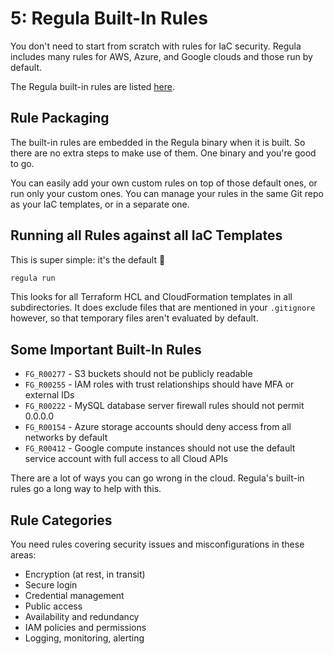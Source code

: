 # 5: Regula Built-In Rules

You don't need to start from scratch with rules for IaC security. Regula includes
many rules for AWS, Azure, and Google clouds and those run by default.

The Regula built-in rules are listed [here](https://regula.dev/rules.html).

## Rule Packaging

The built-in rules are embedded in the Regula binary when it is built. So there
are no extra steps to make use of them. One binary and you're good to go.

You can easily add your own custom rules on top of those default ones, or
run only your custom ones. You can manage your rules in the same Git repo as
your IaC templates, or in a separate one.

## Running all Rules against all IaC Templates

This is super simple: it's the default 🎉

```bash
regula run
```

This looks for all Terraform HCL and CloudFormation templates in all subdirectories.
It does exclude files that are mentioned in your `.gitignore` however, so that
temporary files aren't evaluated by default.

## Some Important Built-In Rules

 * `FG_R00277` - S3 buckets should not be publicly readable
 * `FG_R00255` - IAM roles with trust relationships should have MFA or external IDs
 * `FG_R00222` - MySQL database server firewall rules should not permit 0.0.0.0
 * `FG_R00154` - Azure storage accounts should deny access from all networks by default
 * `FG_R00412` - Google compute instances should not use the default service account with full access to all Cloud APIs

There are a lot of ways you can go wrong in the cloud. Regula's built-in rules
go a long way to help with this.

## Rule Categories

You need rules covering security issues and misconfigurations in these areas:

 * Encryption (at rest, in transit)
 * Secure login
 * Credential management
 * Public access
 * Availability and redundancy
 * IAM policies and permissions
 * Logging, monitoring, alerting
